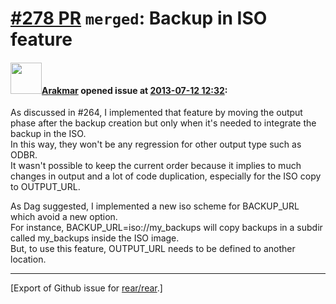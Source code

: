 [\#278 PR](https://github.com/rear/rear/pull/278) `merged`: Backup in ISO feature
=================================================================================

#### <img src="https://avatars.githubusercontent.com/u/1221938?v=4" width="50">[Arakmar](https://github.com/Arakmar) opened issue at [2013-07-12 12:32](https://github.com/rear/rear/pull/278):

As discussed in \#264, I implemented that feature by moving the output
phase after the backup creation but only when it's needed to integrate
the backup in the ISO.  
In this way, they won't be any regression for other output type such as
ODBR.  
It wasn't possible to keep the current order because it implies to much
changes in output and a lot of code duplication, especially for the ISO
copy to OUTPUT\_URL.

As Dag suggested, I implemented a new iso scheme for BACKUP\_URL which
avoid a new option.  
For instance, BACKUP\_URL=iso://my\_backups will copy backups in a
subdir called my\_backups inside the ISO image.  
But, to use this feature, OUTPUT\_URL needs to be defined to another
location.

------------------------------------------------------------------------

\[Export of Github issue for
[rear/rear](https://github.com/rear/rear).\]
